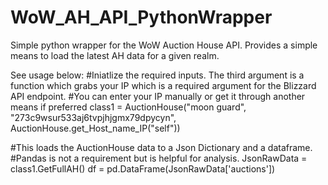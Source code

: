 # WoW_AH_API_PythonWrapper
Simple python wrapper for the WoW Auction House API. Provides a simple means to load the latest AH data for a given realm.


See usage below:
#Iniatlize the required inputs. The third argument is a function which grabs your IP which is a required argument for the Blizzard API endpoint. 
#You can enter your IP manually or get it through another means if preferred
class1 = AuctionHouse("moon guard", "273c9wsur533aj6tvpjhjgmx79dpycyn", AuctionHouse.get_Host_name_IP("self"))


#This loads the AuctionHouse data to a Json Dictionary and a dataframe.
#Pandas is not a requirement but is helpful for analysis.
JsonRawData =  class1.GetFullAH()
df = pd.DataFrame(JsonRawData['auctions'])
